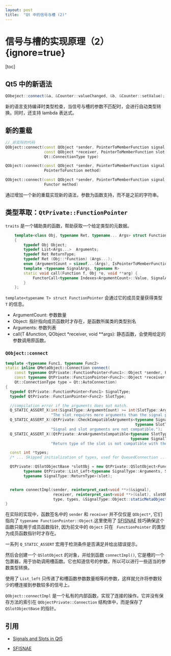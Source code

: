 ```yaml
---
layout: post
title:  "Qt 中的信号与槽 (2)"
---
```


# 信号与槽的实现原理（2） {ignore=true}

[toc]

## Qt5 中的新语法
```C++
QObeject::connect(&a, &Counter::valueChanged, &b, &Counter::setValue); 
```

新的语言支持编译时类型检查，当信号与槽的参数不匹配时，会进行自动类型转换。同时，还支持 lambda 表达式。

## 新的重载
``` C++
// 非实际的代码
QObject::connect(const QObject *sender, PointerToMemberFunction signal,
                 const QObject *receiver, PointerToMemberFunction slot,
                 Qt::ConnectionType type)

QObject::connect(const QObject *sender, PointerToMemberFunction signal,
                 PointerToFunction method)

QObject::connect(const QObject *sender, PointerToMemberFunction signal,
                 Functor method)
```
通过增加一个新的重载实现新的语法，参数为函数支持，而不是之前的字符串。

## 类型萃取：`QtPrivate::FunctionPointer`

`traits` 是一个辅助类的函数，帮助获取一个给定类型的元数据。

```C++
    template<class Obj, typename Ret, typename... Args> struct FunctionPointer<Ret (Obj::*) (Args...)>
    {
        typedef Obj Object;
        typedef List<Args...>  Arguments;
        typedef Ret ReturnType;
        typedef Ret (Obj::*Function) (Args...);
        enum {ArgumentCount = sizeof...(Args), IsPointerToMemberFunction = true};
        template <typename SignalArgs, typename R>
        static void call(Function f, Obj *o, void **arg) {
            FunctorCall<typename Indexes<ArgumentCount>::Value, SignalArgs, R, Function>::call(f, o, arg);
        }
    };
```

`template<typename T> struct FunctionPointer` 会通过它的成员变量获得类型 `T` 的信息。
- ArgumentCount: 参数数量
- Object: 指针指向成员函数时才存在，是函数所属类的类型别名
- Arguments: 参数列表
- call(T &function, QObject *receiver, void **args): 静态函数，会使用给定的参数调用原函数。

### `QObject::connect`
```C++
template <typename Func1, typename Func2>
static inline QMetaObject::Connection connect(
    const typename QtPrivate::FunctionPointer<Func1>::Object *sender, Func1 signal,
    const typename QtPrivate::FunctionPointer<Func2>::Object *receiver, Func2 slot,
    Qt::ConnectionType type = Qt::AutoConnection)
{
  typedef QtPrivate::FunctionPointer<Func1> SignalType;
  typedef QtPrivate::FunctionPointer<Func2> SlotType;

  //compilation error if the arguments does not match.
  Q_STATIC_ASSERT_X(int(SignalType::ArgumentCount) >= int(SlotType::ArgumentCount),
                    "The slot requires more arguments than the signal provides.");
  Q_STATIC_ASSERT_X((QtPrivate::CheckCompatibleArguments<typename SignalType::Arguments,
                                                         typename SlotType::Arguments>::value),
                    "Signal and slot arguments are not compatible.");
  Q_STATIC_ASSERT_X((QtPrivate::AreArgumentsCompatible<typename SlotType::ReturnType,
                                                       typename SignalType::ReturnType>::value),
                    "Return type of the slot is not compatible with the return type of the signal.");

  const int *types;
  /* ... Skipped initialization of types, used for QueuedConnection ...*/

  QtPrivate::QSlotObjectBase *slotObj = new QtPrivate::QSlotObject<Func2,
        typename QtPrivate::List_Left<typename SignalType::Arguments, SlotType::ArgumentCount>::Value,
        typename SignalType::ReturnType>(slot);


  return connectImpl(sender, reinterpret_cast<void **>(&signal),
                     receiver, reinterpret_cast<void **>(&slot), slotObj,
                     type, types, &SignalType::Object::staticMetaObject);
}
```
在实际的实现中，函数签名中的 `sender` 和 `receiver` 并不仅仅是 `QObject*`, 它们指向了 `typename FunctionPointer::Object`.这里使用了 [SFISNAE](https://en.wikipedia.org/wiki/Substitution_failure_is_not_an_error) 技巧确保这个函数只能用于成员函数指针, 因为前文中的 `Object` 只在 ` FunctionPointer` 的类型为成员函数指针时才存在。

一系列 `Q_STATIC_ASSERT` 宏用于检测条件是否满足并给出错误提示。

然后会创建一个 `QSlotObject` 的对象，并给到函数 `connectImpl()`, 它是槽的一个包裹器，用于协助调用槽函数。它也知道信号的参数，所以可以进行一些适当的参数类型转换。

使用了 `List_left` 只传递了和槽函数参数数量相等的参数，这样就允许将参数较少的槽连接到参数较多的信号上。

`QObject::connectImpl` 是一个私有的内部函数，实现了连接的操作。它并没有保存方法的索引在 `QObjectPrivate::Connection` 结构体中，而是保存了 `QSlotObjectBase` 的指针。 



## 引用
- [Signals and Slots in Qt5](https://woboq.com/blog/how-qt-signals-slots-work-part2-qt5.html)

- [SFISNAE](https://en.wikipedia.org/wiki/Substitution_failure_is_not_an_error)
